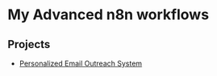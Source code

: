 # My Advanced n8n workflows

## Projects
- [Personalized Email Outreach System](./personalized-email-outreach-system)
